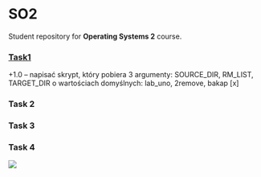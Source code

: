 # SO2

Student repository for **Operating Systems 2** course.

### [Task1](/lab1)
+1.0 – napisać skrypt, który pobiera 3 argumenty: SOURCE_DIR, RM_LIST, TARGET_DIR o wartościach domyślnych: lab_uno, 2remove, bakap [x]

### Task 2

### Task 3

### Task 4



![](https://cdn.discordapp.com/attachments/1071914685416341654/1084238637920698519/i8wiq9ddhrx71.png)
